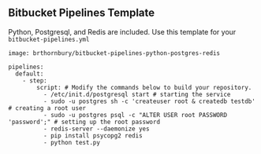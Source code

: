 ## Bitbucket Pipelines Template

Python, Postgresql, and Redis are included. Use this template for your `bitbucket-pipelines.yml`

```
image: brthornbury/bitbucket-pipelines-python-postgres-redis

pipelines:
  default:
    - step:
        script: # Modify the commands below to build your repository.
          - /etc/init.d/postgresql start # starting the service
          - sudo -u postgres sh -c 'createuser root & createdb testdb' # creating a root user 
          - sudo -u postgres psql -c "ALTER USER root PASSWORD 'password';" # setting up the root password
          - redis-server --daemonize yes
          - pip install psycopg2 redis
          - python test.py
```